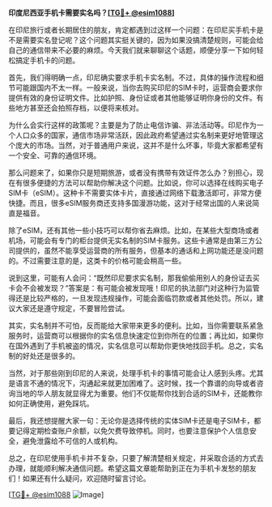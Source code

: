 **印度尼西亚手机卡需要实名吗？[[TG💪+ @esim1088](https://t.me/s/esim1088)]**

在印尼旅行或者长期居住的朋友，肯定都遇到过这样一个问题：在印尼买手机卡是不是需要实名登记呢？这个问题其实挺关键的，因为如果没搞清楚规则，可能会给自己的通信带来不必要的麻烦。今天我们就来聊聊这个话题，顺便分享一下如何轻松搞定手机卡的问题。

首先，我们得明确一点，印尼确实要求手机卡实名制。不过，具体的操作流程和细节可能跟国内不太一样。一般来说，当你去购买印尼的SIM卡时，运营商会要求你提供有效的身份证明文件。比如护照、身份证或者其他能够证明你身份的文件。有些地方甚至还会拍照存档，以便将来核对。

为什么会实行这样的政策呢？主要是为了防止电信诈骗、非法活动等。印尼作为一个人口众多的国家，通信市场非常活跃，因此政府希望通过实名制来更好地管理这个庞大的市场。当然，对于普通用户来说，这并不是什么坏事，毕竟大家都希望有一个安全、可靠的通信环境。

那么问题来了，如果你只是短期旅游，或者没有携带有效证件怎么办？别担心，现在有很多便捷的方法可以帮助你解决这个问题。比如说，你可以选择在线购买电子SIM卡（eSIM）。这种卡不需要实体卡片，直接通过网络下载激活即可，非常方便快捷。而且，很多eSIM服务商还支持多国漫游功能，这对于经常出国的人来说简直是福音。

除了eSIM，还有其他一些小技巧可以帮你省去麻烦。比如，在某些大型商场或者机场，可能会有专门的柜台提供无实名制的SIM卡服务。这些卡通常是由第三方公司提供的，虽然不能享受运营商的所有服务，但基本的通话和上网功能还是没问题的。不过需要注意的是，这类卡的价格可能会稍高一些。

说到这里，可能有人会问：“既然印尼要求实名制，那我偷偷用别人的身份证去买卡会不会被发现？”答案是：有可能会被发现哦！印尼的执法部门对这种行为监管得还是比较严格的，一旦发现违规操作，可能会面临罚款或者其他处罚。所以，建议大家还是遵守规定，不要冒险尝试。

其实，实名制并不可怕，反而能给大家带来更多的便利。比如，当你需要联系紧急服务时，运营商可以根据你的实名信息快速定位到你所在的位置；再比如，如果你在国外遇到了手机被盗的情况，实名信息可以帮助你更快地找回手机。总之，实名制的好处还是很多的。

当然，对于那些刚到印尼的人来说，处理手机卡的事情可能会让人感到头疼。尤其是语言不通的情况下，沟通起来就更加困难了。这时候，找一个靠谱的向导或者咨询当地的华人朋友就显得尤为重要。他们不仅能帮你找到合适的SIM卡，还能教你如何正确使用，避免踩坑。

最后，我还想提醒大家一句：无论你是选择传统的实体SIM卡还是电子SIM卡，都要记得定期检查账户余额，以免欠费导致停机。同时，也要注意保护个人信息安全，避免泄露给不可信的人或机构。

总之，在印尼使用手机卡并不复杂，只要了解清楚相关规定，并采取合适的方式去办理，就能顺利解决通信问题。希望这篇文章能帮助到正在为手机卡发愁的朋友们！如果还有什么疑问，欢迎随时留言讨论。

[[TG💪+ @esim1088](https://t.me/s/esim1088) ![Image](https://i.postimg.cc/4NQfJmqS/Snipaste-2025-05-13-00-14-12.png)]